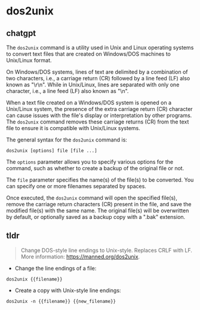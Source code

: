 # dos2unix 
## chatgpt 
The `dos2unix` command is a utility used in Unix and Linux operating systems to convert text files that are created on Windows/DOS machines to Unix/Linux format.

On Windows/DOS systems, lines of text are delimited by a combination of two characters, i.e., a carriage return (CR) followed by a line feed (LF) also known as "\r\n". While in Unix/Linux, lines are separated with only one character, i.e., a line feed (LF) also known as "\n".

When a text file created on a Windows/DOS system is opened on a Unix/Linux system, the presence of the extra carriage return (CR) character can cause issues with the file's display or interpretation by other programs. The `dos2unix` command removes these carriage returns (CR) from the text file to ensure it is compatible with Unix/Linux systems.

The general syntax for the `dos2unix` command is:

```
dos2unix [options] file [file ...]
```

The `options` parameter allows you to specify various options for the command, such as whether to create a backup of the original file or not.

The `file` parameter specifies the name(s) of the file(s) to be converted. You can specify one or more filenames separated by spaces.

Once executed, the `dos2unix` command will open the specified file(s), remove the carriage return characters (CR) present in the file, and save the modified file(s) with the same name. The original file(s) will be overwritten by default, or optionally saved as a backup copy with a ".bak" extension. 

## tldr 
 
> Change DOS-style line endings to Unix-style.
> Replaces CRLF with LF.
> More information: <https://manned.org/dos2unix>.

- Change the line endings of a file:

`dos2unix {{filename}}`

- Create a copy with Unix-style line endings:

`dos2unix -n {{filename}} {{new_filename}}`
